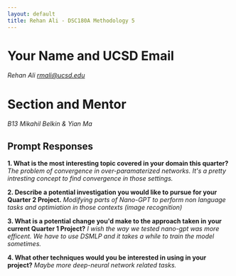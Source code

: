 ```yaml
---
layout: default
title: Rehan Ali - DSC180A Methodology 5
---
```


# Your Name and UCSD Email
*Rehan Ali*
*rmali@ucsd.edu*

# Section and Mentor
*B13*
*Mikahil Belkin & Yian Ma*

## Prompt Responses

**1. What is the most interesting topic covered in your domain this quarter?**
*The problem of convergence in over-paramaterized networks. It's a pretty intresting concept to find convergence in those settings.*

**2. Describe a potential investigation you would like to pursue for your Quarter 2 Project.**
*Modifying parts of Nano-GPT to perform non language tasks and optimiation in those contexts (image recognition)*

**3. What is a potential change you'd make to the approach taken in your current Quarter 1 Project?**
*I wish the way we tested nano-gpt was more efficent. We have to use DSMLP and it takes a while to train the model sometimes.*

**4. What other techniques would you be interested in using in your project?**
*Maybe more deep-neural network related tasks.*
